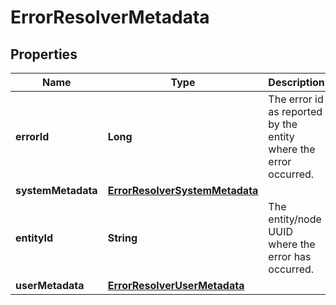 # ErrorResolverMetadata

## Properties
Name | Type | Description | Notes
------------ | ------------- | ------------- | -------------
**errorId** | **Long** | The error id as reported by the entity where the error occurred. | 
**systemMetadata** | [**ErrorResolverSystemMetadata**](ErrorResolverSystemMetadata.md) |  |  [optional]
**entityId** | **String** | The entity/node UUID where the error has occurred. | 
**userMetadata** | [**ErrorResolverUserMetadata**](ErrorResolverUserMetadata.md) |  |  [optional]
